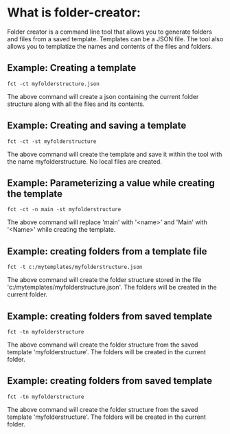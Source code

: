 # What is folder-creator:

Folder creator is  a command line tool that allows you to generate folders and files from a saved template. Templates can be a JSON file. The tool also allows you to templatize the names and contents of the files and folders. 

## Example: Creating a template

`fct -ct myfolderstructure.json`

The above command will create a json containing the current folder structure along with all the files and its contents. 

## Example: Creating and saving a template

`fct -ct -st myfolderstructure` 

The above command will create the template and save it within the tool with the name myfolderstructure. No local files are created.

## Example: Parameterizing a value while creating the template

`fct -ct -n main -st myfolderstructure` 

The above command will replace 'main' with '&lt;name&gt;' and 'Main' with '&lt;Name&gt;' while creating the template.

## Example: creating folders from a template file

`fct -t c:/mytemplates/myfolderstructure.json` 

The above command will create the folder structure stored in the file 'c:/mytemplates/myfolderstructure.json'. The folders will be created in the current folder.

## Example: creating folders from saved template

`fct -tn myfolderstructure` 

The above command will create the folder structure from the saved template 'myfolderstructure'. The folders will be created in the current folder.

## Example: creating folders from saved template

`fct -tn myfolderstructure` 

The above command will create the folder structure from the saved template 'myfolderstructure'. The folders will be created in the current folder.


